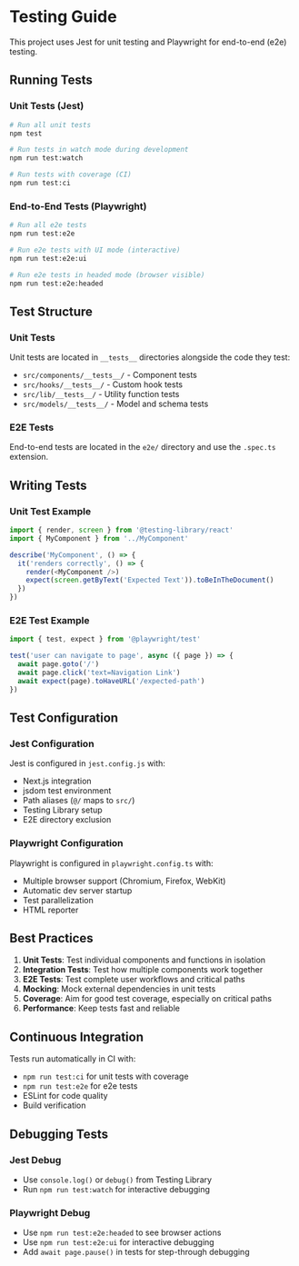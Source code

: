 # Testing Guide

This project uses Jest for unit testing and Playwright for end-to-end (e2e) testing.

## Running Tests

### Unit Tests (Jest)

```bash
# Run all unit tests
npm test

# Run tests in watch mode during development
npm run test:watch

# Run tests with coverage (CI)
npm run test:ci
```

### End-to-End Tests (Playwright)

```bash
# Run all e2e tests
npm run test:e2e

# Run e2e tests with UI mode (interactive)
npm run test:e2e:ui

# Run e2e tests in headed mode (browser visible)
npm run test:e2e:headed
```

## Test Structure

### Unit Tests

Unit tests are located in `__tests__` directories alongside the code they test:

- `src/components/__tests__/` - Component tests
- `src/hooks/__tests__/` - Custom hook tests
- `src/lib/__tests__/` - Utility function tests
- `src/models/__tests__/` - Model and schema tests

### E2E Tests

End-to-end tests are located in the `e2e/` directory and use the `.spec.ts` extension.

## Writing Tests

### Unit Test Example

```typescript
import { render, screen } from '@testing-library/react'
import { MyComponent } from '../MyComponent'

describe('MyComponent', () => {
  it('renders correctly', () => {
    render(<MyComponent />)
    expect(screen.getByText('Expected Text')).toBeInTheDocument()
  })
})
```

### E2E Test Example

```typescript
import { test, expect } from '@playwright/test'

test('user can navigate to page', async ({ page }) => {
  await page.goto('/')
  await page.click('text=Navigation Link')
  await expect(page).toHaveURL('/expected-path')
})
```

## Test Configuration

### Jest Configuration

Jest is configured in `jest.config.js` with:

- Next.js integration
- jsdom test environment
- Path aliases (`@/` maps to `src/`)
- Testing Library setup
- E2E directory exclusion

### Playwright Configuration

Playwright is configured in `playwright.config.ts` with:

- Multiple browser support (Chromium, Firefox, WebKit)
- Automatic dev server startup
- Test parallelization
- HTML reporter

## Best Practices

1. **Unit Tests**: Test individual components and functions in isolation
2. **Integration Tests**: Test how multiple components work together
3. **E2E Tests**: Test complete user workflows and critical paths
4. **Mocking**: Mock external dependencies in unit tests
5. **Coverage**: Aim for good test coverage, especially on critical paths
6. **Performance**: Keep tests fast and reliable

## Continuous Integration

Tests run automatically in CI with:

- `npm run test:ci` for unit tests with coverage
- `npm run test:e2e` for e2e tests
- ESLint for code quality
- Build verification

## Debugging Tests

### Jest Debug

- Use `console.log()` or `debug()` from Testing Library
- Run `npm run test:watch` for interactive debugging

### Playwright Debug

- Use `npm run test:e2e:headed` to see browser actions
- Use `npm run test:e2e:ui` for interactive debugging
- Add `await page.pause()` in tests for step-through debugging
